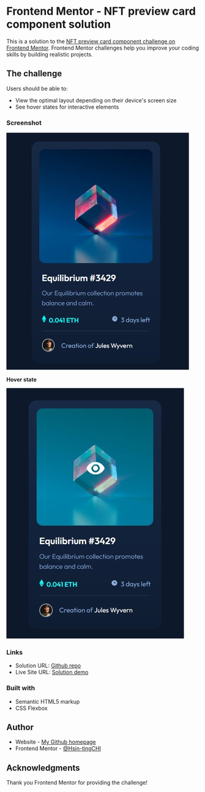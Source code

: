 # Frontend Mentor - NFT preview card component solution

This is a solution to the [NFT preview card component challenge on Frontend Mentor](https://www.frontendmentor.io/challenges/nft-preview-card-component-SbdUL_w0U). Frontend Mentor challenges help you improve your coding skills by building realistic projects. 

## The challenge

Users should be able to:

- View the optimal layout depending on their device's screen size
- See hover states for interactive elements

### Screenshot

![](./screenshot_1.jpg)

**Hover state**

![](./screenshot_2.jpg)


### Links

- Solution URL: [Github repo](https://github.com/KellyCHI22/frontend-mentor-solutions/tree/main/04-nft-preview-card-component)
- Live Site URL: [Solution demo](https://kellychi22.github.io/frontend-mentor-solutions/04-nft-preview-card-component/)


### Built with

- Semantic HTML5 markup
- CSS Flexbox

## Author

- Website - [My Github homepage](https://github.com/KellyCHI22)
- Frontend Mentor - [@Hsin-tingCHI](https://www.frontendmentor.io/profile/Hsin-tingCHI)


## Acknowledgments

Thank you Frontend Mentor for providing the challenge!
